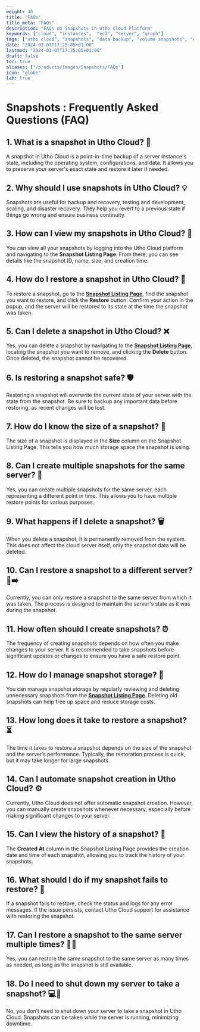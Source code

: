 ```yaml
---
weight: 40
title: "FAQs"
title_meta: "FAQs"
description: "FAQs on Snapshots in Utho Cloud Platform"
keywords: ["cloud", "instances",  "ec2", "server", "graph"]
tags: ["utho cloud", "snapshots", "data backup", "volume snapshots", "cloud recovery"]
date: "2024-03-07T17:25:05+01:00"
lastmod: "2024-03-07T17:25:05+01:00"
draft: false
toc: true
aliases: ["/products/images/Snapshots/FAQs"]
icon: "globe"
tab: true
---
```


# **Snapshots : Frequently Asked Questions (FAQ)**

## 1. What is a snapshot in Utho Cloud? 🤔
A snapshot in Utho Cloud is a point-in-time backup of a server instance's state, including the operating system, configurations, and data. It allows you to preserve your server's exact state and restore it later if needed.

## 2. Why should I use snapshots in Utho Cloud? 💡
Snapshots are useful for backup and recovery, testing and development, scaling, and disaster recovery. They help you revert to a previous state if things go wrong and ensure business continuity.

## 3. How can I view my snapshots in Utho Cloud? 👀
You can view all your snapshots by logging into the Utho Cloud platform and navigating to the **Snapshot Listing Page**. From there, you can see details like the snapshot ID, name, size, and creation time.

## 4. How do I restore a snapshot in Utho Cloud? 🔄
To restore a snapshot, go to the [**Snapshot Listing Page**](https://console.utho.com/snapshots), find the snapshot you want to restore, and click the **Restore** button. Confirm your action in the popup, and the server will be restored to its state at the time the snapshot was taken.

## 5. Can I delete a snapshot in Utho Cloud? ❌
Yes, you can delete a snapshot by navigating to the [**Snapshot Listing Page**](https://console.utho.com/snapshots), locating the snapshot you want to remove, and clicking the **Delete** button. Once deleted, the snapshot cannot be recovered.

## 6. Is restoring a snapshot safe? 🛡️
Restoring a snapshot will overwrite the current state of your server with the state from the snapshot. Be sure to backup any important data before restoring, as recent changes will be lost.

## 7. How do I know the size of a snapshot? 📏
The size of a snapshot is displayed in the **Size** column on the Snapshot Listing Page. This tells you how much storage space the snapshot is using.

## 8. Can I create multiple snapshots for the same server? 🔄
Yes, you can create multiple snapshots for the same server, each representing a different point in time. This allows you to have multiple restore points for various purposes.

## 9. What happens if I delete a snapshot? 🗑️
When you delete a snapshot, it is permanently removed from the system. This does not affect the cloud server itself, only the snapshot data will be deleted.

## 10. Can I restore a snapshot to a different server? 🔄➡️
Currently, you can only restore a snapshot to the same server from which it was taken. The process is designed to maintain the server's state as it was during the snapshot.

## 11. How often should I create snapshots? ⏰
The frequency of creating snapshots depends on how often you make changes to your server. It is recommended to take snapshots before significant updates or changes to ensure you have a safe restore point.

## 12. How do I manage snapshot storage? 💾
You can manage snapshot storage by regularly reviewing and deleting unnecessary snapshots from the [**Snapshot Listing Page**](https://console.utho.com/snapshots). Deleting old snapshots can help free up space and reduce storage costs.

## 13. How long does it take to restore a snapshot? ⏳
The time it takes to restore a snapshot depends on the size of the snapshot and the server’s performance. Typically, the restoration process is quick, but it may take longer for large snapshots.

## 14. Can I automate snapshot creation in Utho Cloud? ⚙️
Currently, Utho Cloud does not offer automatic snapshot creation. However, you can manually create snapshots whenever necessary, especially before making significant changes to your server.

## 15. Can I view the history of a snapshot? 📜
The **Created At** column in the Snapshot Listing Page provides the creation date and time of each snapshot, allowing you to track the history of your snapshots.

## 16. What should I do if my snapshot fails to restore? 🚨
If a snapshot fails to restore, check the status and logs for any error messages. If the issue persists, contact Utho Cloud support for assistance with restoring the snapshot.

## 17. Can I restore a snapshot to the same server multiple times? 🔄🔁
Yes, you can restore the same snapshot to the same server as many times as needed, as long as the snapshot is still available.

## 18. Do I need to shut down my server to take a snapshot? 💻🛑
No, you don’t need to shut down your server to take a snapshot in Utho Cloud. Snapshots can be taken while the server is running, minimizing downtime.